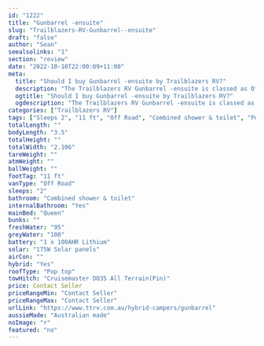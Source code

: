 ```yaml
---
id: "1222"
title: "Gunbarrel -ensuite"
slug: "Trailblazers-RV-Gunbarrel--ensuite"
draft: "false"
author: "Sean"
seealsolinks: "1"
section: "review"
date: "2022-10-10T22:00:09+11:00"
meta:
  title: "Should I buy Gunbarrel -ensuite by Trailblazers RV?"
  description: "The Trailblazers RV Gunbarrel -ensuite is classed as Off Road, and sleeps 2 people. It is Australian made and comes in at 11 ft. It generally has Combined shower & toilet."
  ogtitle: "Should I buy Gunbarrel -ensuite by Trailblazers RV?"
  ogdescription: "The Trailblazers RV Gunbarrel -ensuite is classed as Off Road, and sleeps 2 people. It is Australian made and comes in at 11 ft. It generally has Combined shower & toilet."
categories: ["Trailblazers RV"]
tags: ["Sleeps 2", "11 ft", "Off Road", "Combined shower & toilet", "Pop top", "Price Unknown", "Australian made"]
totalLength: ""
bodyLength: "3.5"
totalHeight: ""
totalWidth: "2.106"
tareWeight: ""
atmWeight: ""
ballWeight: ""
footTag: "11 ft"
vanType: "Off Road"
sleeps: "2"
bathroom: "Combined shower & toilet"
internalBathroom: "Yes"
mainBed: "Queen"
bunks: ""
freshWater: "95"
greyWater: "100"
battery: "1 x 100AHR Lithium"
solar: "175W Solar panels"
airCon: ""
hybrid: "Yes"
roofType: "Pop top"
towHitch: "Cruisemaster DO35 All Terrain(Pin)"
price: Contact Seller
priceRangeMin: "Contact Seller"
priceRangeMax: "Contact Seller"
urlLink: "https://www.ttrv.com.au/hybrid-campers/gunbarrel"
aussieMade: "Australian made"
noImage: "r"
featured: "no"
---
```

